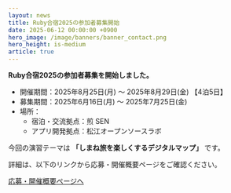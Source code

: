 ```yaml
---
layout: news
title: Ruby合宿2025の参加者募集開始
date: 2025-06-12 00:00:00 +0900
hero_image: /image/banners/banner_contact.png
hero_height: is-medium
article: true
---
```


**Ruby合宿2025の参加者募集を開始しました。**

* 開催期間：2025年8月25日(月) 〜 2025年8月29日(金) 【4泊5日】
* 募集期間：2025年6月16日(月) 〜 2025年7月25日(金)
* 場所：
  * 宿泊・交流拠点：煎 SEN
  * アプリ開発拠点：松江オープンソースラボ

今回の演習テーマは **「しまね旅を楽しくするデジタルマップ」** です。  

詳細は、以下のリンクから応募・開催概要ページをご確認ください。

<a href="/info/" class="button is-info">応募・開催概要ページへ</a>

